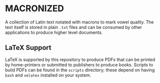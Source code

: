 # MACRONIZED

A collection of Latin text notated with macrons to mark vowel quality. The text
itself is stored in plain `.txt` files and can be consumed by other applications
to produce higher level documents.

## LaTeX Support

LaTeX is supported by this repository to produce PDFs that can be printed by
home-printers or submitted to publishers to produce books. Scripts to build
PDFs can be found in the `scripts` directory; these depend on having `bash` and
`xelatex` installed on your system.

